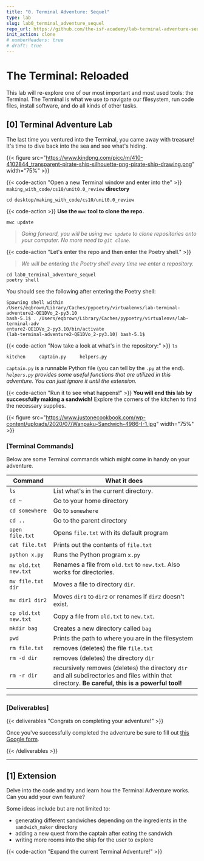 ```yaml
---
title: "0. Terminal Adventure: Sequel"
type: lab
slug: lab0_terminal_adventure_sequel
repo_url: https://github.com/the-isf-academy/lab-terminal-adventure-sequel
init_action: clone
# numberHeaders: true
# draft: true
---
```



# The Terminal: Reloaded
This lab will re-explore one of our most important and most used tools: the Terminal. 
The Terminal is what we use to navigate our filesystem, run code files, install software, and
do all kinds of other tasks.


## [0] Terminal Adventure Lab

The last time you ventured into the Terminal, you came away with treasure! It's time to dive back into the sea and see what's hiding.

{{< figure src="https://www.kindpng.com/picc/m/410-4102844_transparent-pirate-ship-silhouette-png-pirate-ship-drawing.png" width="75%"  >}}

{{< code-action "Open a new Terminal window and enter into the" >}} `making_with_code/cs10/unit0.0_review` **directory**

```shell
cd desktop/making_with_code/cs10/unit0.0_review
```
{{< code-action >}} **Use the `mwc` tool to clone the repo.**
```shell
mwc update
```
> *Going forward, you will be using `mwc update` to clone repositories onto your computer. No more need to `git clone`.*

{{< code-action "Let's enter the repo and then enter the Poetry shell." >}} 
> *We will be entering the Poetry shell every time we enter a repository.*

```shell
cd lab0_terminal_adventure_sequel
poetry shell
```
You should see the following after entering the Poetry shell:
```shell
Spawning shell within /Users/eqbrown/Library/Caches/pypoetry/virtualenvs/lab-terminal-adventure2-QE1DVo_2-py3.10
bash-5.1$ . /Users/eqbrown/Library/Caches/pypoetry/virtualenvs/lab-terminal-adv
enture2-QE1DVo_2-py3.10/bin/activate
(lab-terminal-adventure2-QE1DVo_2-py3.10) bash-5.1$ 
```

{{< code-action "Now take a look at what's in the repository:" >}} `ls`
```shell
kitchen	    captain.py     helpers.py
```

`captain.py` is a runnable Python file (you can tell by the `.py` at the end). *`helpers.py` provides some useful functions that are utilized in this adventure. You can just ignore it until the extension.*

{{< code-action "Run it to see what happens!" >}} **You will end this lab by successfully making a sandwich!** Explore the corners of the kitchen to find the necessary supplies.

{{< figure src="https://www.justonecookbook.com/wp-content/uploads/2020/07/Wanpaku-Sandwich-4986-I-1.jpg" width="75%"  >}}

### [Terminal Commands]
Below are some Terminal commands which might come in handy on your adventure.


| Command              | What it does                                 |
| --------------       | -------------------------------------------- |
| `ls`                 | List what's in the current directory.        |
| `cd ~`               | Go to your home directory                    |
| `cd somewhere`       | Go to `somewhere`                            |
| `cd ..`              | Go to the parent directory                   |
| `open file.txt`      | Opens `file.txt` with its default program    |
| `cat file.txt`       | Prints out the contents of `file.txt`        |
| `python x.py`        | Runs the Python program `x.py`               |
| `mv old.txt new.txt` | Renames a file from `old.txt` to `new.txt`. Also works for directories. |
| `mv file.txt dir`    | Moves a file to directory `dir`.             |
| `mv dir1 dir2`       | Moves `dir1` to `dir2` or renames if `dir2` doesn't exist.          |
| `cp old.txt new.txt` | Copy a file from `old.txt` to `new.txt`.     |
| `mkdir bag`          | Creates a new directory called `bag`     |
| `pwd`                | Prints the path to where you are in the filesystem |
| `rm file.txt`        | removes (deletes) the file `file.txt`        |
| `rm -d dir`          | removes (deletes) the directory `dir`        |
| `rm -r dir`          | recursively removes (deletes) the directory `dir` and all subdirectories and files within that directory. **Be careful, this is a powerful tool!** |

---

### [Deliverables]


{{< deliverables "Congrats on completing your adventure!" >}}  

Once you've successfully completed the adventure be sure to fill out [this Google form](https://docs.google.com/forms/d/e/1FAIpQLScjMk5bB6NCcO5r6UQlp34qoT8hLT6XTan7NTWu-ijoP6977w/viewform?usp=sf_link).

{{< /deliverables >}}

---

## [1] Extension

Delve into the code and try and learn how the Terminal Adventure works. Can you add your own feature? 

Some ideas include but are not limited to:
- generating different sandwiches depending on the ingredients in the `sandwich_maker` directory
- adding a new quest from the captain after eating the sandwich
- writing more rooms into the ship for the user to explore


{{< code-action "Expand the current Terminal Adventure!" >}} 